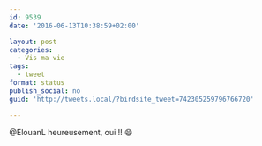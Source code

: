 ```yaml
---
id: 9539
date: '2016-06-13T10:38:59+02:00'

layout: post
categories:
  - Vis ma vie
tags:
  - tweet
format: status
publish_social: no
guid: 'http://tweets.local/?birdsite_tweet=742305259796766720'

---
```


@ElouanL heureusement, oui !! 😅